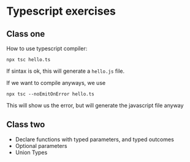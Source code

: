 # Typescript exercises

## Class one

How to use typescript compiler:

    npx tsc hello.ts

If sintax is ok, this will generate a `hello.js` file.

If we want to compile anyways, we use

    npx tsc --noEmitOnError hello.ts

This will show us the error, but will generate the javascript file anyway

## Class two

- Declare functions with typed parameters, and typed outcomes
- Optional parameters
- Union Types


